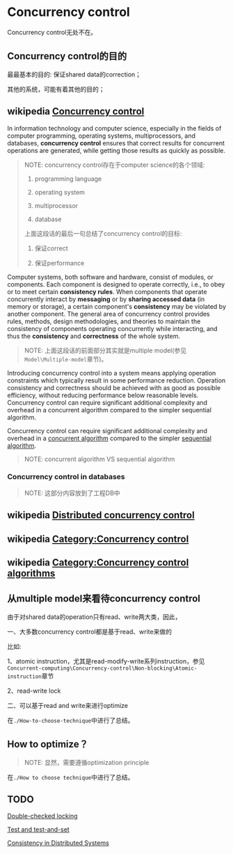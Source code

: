 # Concurrency control

Concurrency control无处不在。

## Concurrency control的目的

最最基本的目的: 保证shared data的correction；

其他的系统，可能有着其他的目的；



## wikipedia [Concurrency control](https://en.wikipedia.org/wiki/Concurrency_control)

In information technology and computer science, especially in the fields of computer programming, operating systems, multiprocessors, and databases, **concurrency control** ensures that correct results for concurrent operations are generated, while getting those results as quickly as possible.

> NOTE: concurrency control存在于computer science的各个领域:
>
> 1) programming language
>
> 2) operating system
>
> 3) multiprocessor
>
> 4) database
>
> 上面这段话的最后一句总结了concurrency control的目标:
>
> 1) 保证correct
>
> 2) 保证performance



Computer systems, both software and hardware, consist of modules, or components. Each component is designed to operate correctly, i.e., to obey or to meet certain **consistency rules**. When components that operate concurrently interact by **messaging** or by **sharing accessed data** (in memory or storage), a certain component's **consistency** may be violated by another component. The general area of concurrency control provides rules, methods, design methodologies, and theories to maintain the consistency of components operating concurrently while interacting, and thus the **consistency** and **correctness** of the whole system. 

> NOTE: 上面这段话的前面部分其实就是multiple model(参见`Model\Multiple-model`章节)。

Introducing concurrency control into a system means applying operation constraints which typically result in some performance reduction. Operation consistency and correctness should be achieved with as good as possible efficiency, without reducing performance below reasonable levels. Concurrency control can require significant additional complexity and overhead in a concurrent algorithm compared to the simpler sequential algorithm.

Concurrency control can require significant additional complexity and overhead in a [concurrent algorithm](https://en.wikipedia.org/wiki/Concurrent_algorithm) compared to the simpler [sequential algorithm](https://en.wikipedia.org/wiki/Sequential_algorithm).

> NOTE: concurrent algorithm VS sequential algorithm

### Concurrency control in databases

> NOTE: 这部分内容放到了工程DB中



## wikipedia [Distributed concurrency control](https://en.wikipedia.org/wiki/Distributed_concurrency_control)





## wikipedia [Category:Concurrency control](https://en.wikipedia.org/wiki/Category:Concurrency_control)



## wikipedia [Category:Concurrency control algorithms](https://en.wikipedia.org/wiki/Category:Concurrency_control_algorithms)



## 从multiple model来看待concurrency control

由于对shared data的operation只有read、write两大类，因此，

一、大多数concurrency control都是基于read、write来做的

比如:

1、atomic instruction，尤其是read-modify-write系列instruction，参见`Concurrent-computing\Concurrency-control\Non-blocking\Atomic-instruction`章节

2、read-write lock

二、可以基于read and write来进行optimize

在`./How-to-choose-technique`中进行了总结。

## How to optimize？

> NOTE: 显然，需要遵循optimization principle

在`./How to choose technique`中进行了总结。



## TODO



[Double-checked locking](https://en.wikipedia.org/wiki/Double-checked_locking)

[Test and test-and-set](https://en.wikipedia.org/wiki/Test_and_test-and-set)

[Consistency in Distributed Systems](https://www.microsoft.com/en-us/research/wp-content/uploads/2016/06/printversion.pdf)

